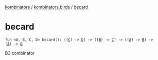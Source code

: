 [kombinators](../index.md) / [kombinators.birds](index.md) / [becard](./becard.md)

# becard

`fun <A, B, C, D> becard(): ((`[`C`](becard.md#C)`) -> `[`D`](becard.md#D)`) -> ((`[`B`](becard.md#B)`) -> `[`C`](becard.md#C)`) -> ((`[`A`](becard.md#A)`) -> `[`B`](becard.md#B)`) -> (`[`A`](becard.md#A)`) -> `[`D`](becard.md#D)

B3 combinator

